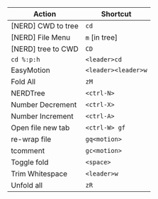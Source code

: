 | Action             | Shortcut
| ---                | ---
| [NERD] CWD to tree | `cd`
| [NERD] File Menu   | `m` [in tree]
| [NERD] tree to CWD | `CD`
| `cd %:p:h`         | `<leader>cd`
| EasyMotion         | `<leader><leader>w`
| Fold All           | `zM`
| NERDTree           | `<ctrl-N>`
| Number Decrement   | `<ctrl-X>`
| Number Increment   | `<ctrl-A>`
| Open file new tab  | `<ctrl-W> gf`
| re-wrap file       | `gq<motion>`
| tcomment           | `gc<motion>`
| Toggle fold        | `<space>`
| Trim Whitespace    | `<leader>w`
| Unfold all         | `zR`
